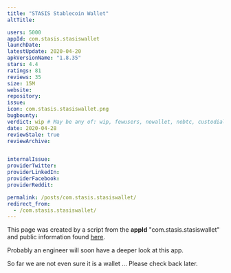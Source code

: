 ```yaml
---
title: "STASIS Stablecoin Wallet"
altTitle: 

users: 5000
appId: com.stasis.stasiswallet
launchDate: 
latestUpdate: 2020-04-20
apkVersionName: "1.8.35"
stars: 4.4
ratings: 81
reviews: 35
size: 15M
website: 
repository: 
issue: 
icon: com.stasis.stasiswallet.png
bugbounty: 
verdict: wip # May be any of: wip, fewusers, nowallet, nobtc, custodial, nosource, nonverifiable, verifiable, bounty, defunct
date: 2020-04-28
reviewStale: true
reviewArchive:


internalIssue: 
providerTwitter: 
providerLinkedIn: 
providerFacebook: 
providerReddit: 

permalink: /posts/com.stasis.stasiswallet/
redirect_from:
  - /com.stasis.stasiswallet/
---
```



This page was created by a script from the **appId** "com.stasis.stasiswallet" and public
information found
[here](https://play.google.com/store/apps/details?id=com.stasis.stasiswallet).

Probably an engineer will soon have a deeper look at this app.

So far we are not even sure it is a wallet ... Please check back later.